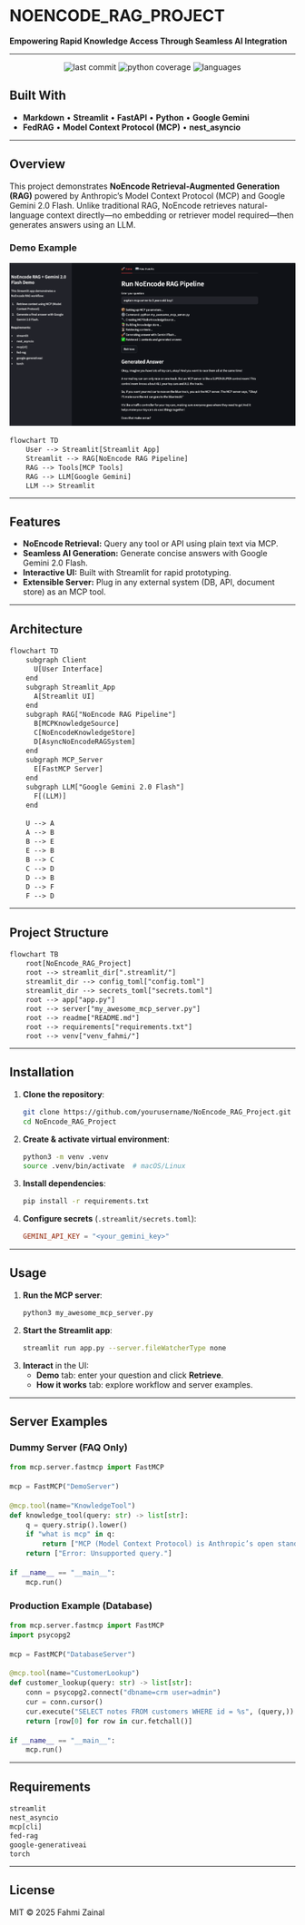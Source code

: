 # NOENCODE_RAG_PROJECT

**Empowering Rapid Knowledge Access Through Seamless AI Integration**

---

<p align="center">
  <img src="https://img.shields.io/badge/last%20commit-today-blue" alt="last commit">
  <img src="https://img.shields.io/badge/python-100%25-brightgreen" alt="python coverage">
  <img src="https://img.shields.io/badge/languages-1-lightgrey" alt="languages">
</p>

## Built With

- **Markdown** • **Streamlit** • **FastAPI** • **Python** • **Google Gemini**
- **FedRAG** • **Model Context Protocol (MCP)** • **nest_asyncio**

---

## Overview

This project demonstrates **NoEncode Retrieval-Augmented Generation (RAG)** powered by Anthropic’s Model Context Protocol (MCP) and Google Gemini 2.0 Flash. Unlike traditional RAG, NoEncode retrieves natural-language context directly—no embedding or retriever model required—then generates answers using an LLM.

### Demo Example
![alt text](assets/retrieve_answer.png)

```mermaid
flowchart TD
    User --> Streamlit[Streamlit App]
    Streamlit --> RAG[NoEncode RAG Pipeline]
    RAG --> Tools[MCP Tools]
    RAG --> LLM[Google Gemini]
    LLM --> Streamlit
```

---

## Features

- **NoEncode Retrieval:** Query any tool or API using plain text via MCP.
- **Seamless AI Generation:** Generate concise answers with Google Gemini 2.0 Flash.
- **Interactive UI:** Built with Streamlit for rapid prototyping.
- **Extensible Server:** Plug in any external system (DB, API, document store) as an MCP tool.

---

## Architecture

```mermaid
flowchart TD
    subgraph Client
      U[User Interface]
    end
    subgraph Streamlit_App
      A[Streamlit UI]
    end
    subgraph RAG["NoEncode RAG Pipeline"]
      B[MCPKnowledgeSource]
      C[NoEncodeKnowledgeStore]
      D[AsyncNoEncodeRAGSystem]
    end
    subgraph MCP_Server
      E[FastMCP Server]
    end
    subgraph LLM["Google Gemini 2.0 Flash"]
      F[(LLM)]
    end

    U --> A
    A --> B
    B --> E
    E --> B
    B --> C
    C --> D
    D --> B
    D --> F
    F --> D
```

---

## Project Structure

```mermaid
flowchart TB
    root[NoEncode_RAG_Project]
    root --> streamlit_dir[".streamlit/"]
    streamlit_dir --> config_toml["config.toml"]
    streamlit_dir --> secrets_toml["secrets.toml"]
    root --> app["app.py"]
    root --> server["my_awesome_mcp_server.py"]
    root --> readme["README.md"]
    root --> requirements["requirements.txt"]
    root --> venv["venv_fahmi/"]
```

---

## Installation

1. **Clone the repository**:
   ```bash
   git clone https://github.com/yourusername/NoEncode_RAG_Project.git
   cd NoEncode_RAG_Project
   ```
2. **Create & activate virtual environment**:
   ```bash
   python3 -m venv .venv
   source .venv/bin/activate  # macOS/Linux
   ```
3. **Install dependencies**:
   ```bash
   pip install -r requirements.txt
   ```
4. **Configure secrets** (`.streamlit/secrets.toml`):
   ```toml
   GEMINI_API_KEY = "<your_gemini_key>"
   ```

---

## Usage

1. **Run the MCP server**:
   ```bash
   python3 my_awesome_mcp_server.py
   ```
2. **Start the Streamlit app**:
   ```bash
   streamlit run app.py --server.fileWatcherType none
   ```
3. **Interact** in the UI:
   - **Demo** tab: enter your question and click **Retrieve**.
   - **How it works** tab: explore workflow and server examples.

---

## Server Examples

### Dummy Server (FAQ Only)
```python
from mcp.server.fastmcp import FastMCP

mcp = FastMCP("DemoServer")

@mcp.tool(name="KnowledgeTool")
def knowledge_tool(query: str) -> list[str]:
    q = query.strip().lower()
    if "what is mcp" in q:
        return ["MCP (Model Context Protocol) is Anthropic’s open standard for invoking tools..."]
    return ["Error: Unsupported query."]

if __name__ == "__main__":
    mcp.run()
```

### Production Example (Database)
```python
from mcp.server.fastmcp import FastMCP
import psycopg2

mcp = FastMCP("DatabaseServer")

@mcp.tool(name="CustomerLookup")
def customer_lookup(query: str) -> list[str]:
    conn = psycopg2.connect("dbname=crm user=admin")
    cur = conn.cursor()
    cur.execute("SELECT notes FROM customers WHERE id = %s", (query,))
    return [row[0] for row in cur.fetchall()]

if __name__ == "__main__":
    mcp.run()
```

---

## Requirements

```text
streamlit
nest_asyncio
mcp[cli]
fed-rag
google-generativeai
torch
```

---

## License

MIT © 2025 Fahmi Zainal
